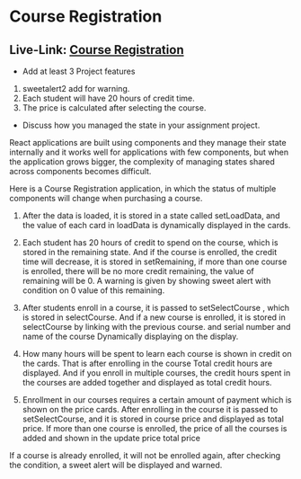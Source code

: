 # Course Registration

## Live-Link: [Course Registration](http://scary-addition.surge.sh/)

- Add at least 3 Project features

1.  sweetalert2 add for warning.
2.  Each student will have 20 hours of credit time.
3.  The price is calculated after selecting the course.

- Discuss how you managed the state in your assignment project.

React applications are built using components and they manage their state internally and it works well for applications with few components, but when the application grows bigger, the complexity of managing states shared across components becomes difficult.

Here is a Course Registration application, in which the status of multiple components will change when purchasing a course.

1. After the data is loaded, it is stored in a state called setLoadData, and the value of each card in loadData is dynamically displayed in the cards.

2. Each student has 20 hours of credit to spend on the course, which is stored in the remaining state.
   And if the course is enrolled, the credit time will decrease, it is stored in setRemaining, if more than one course is enrolled, there will be no more credit remaining, the value of remaining will be 0.
   A warning is given by showing sweet alert with condition on 0 value of this remaining.

3. After students enroll in a course, it is passed to setSelectCourse , which is stored in selectCourse.
   And if a new course is enrolled, it is stored in selectCourse by linking with the previous course.
   and serial number and name of the course
   Dynamically displaying on the display.

4. How many hours will be spent to learn each course is shown in credit on the cards.
   That is after enrolling in the course
   Total credit hours are displayed.
   And if you enroll in multiple courses, the credit hours spent in the courses are added together and displayed as total credit hours.

5. Enrollment in our courses requires a certain amount of payment which is shown on the price cards.
   After enrolling in the course it is passed to setSelectCourse, and it is stored in course price and displayed as total price.
   If more than one course is enrolled, the price of all the courses is added and shown in the update price total price

If a course is already enrolled, it will not be enrolled again, after checking the condition, a sweet alert will be displayed and warned.
